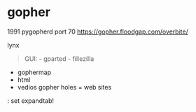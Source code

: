 gopher
======

1991
pygopherd
port 70
https://gopher.floodgap.com/overbite/

lynx


> GUI:
    - gparted
    - fillezilla



- gophermap
- html
- vedios
gopher holes = web sites

: set expandtab!